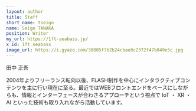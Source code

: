 ```yaml
---
layout: author
title: Staff
short_name: tseigo
name: Seigo TANAKA
position: Writer
my_url: https://1ft-seabass.jp/
x_id: 1ft_seabass
image_url: https://i.gyazo.com/30805f7b2b24cbae8c2372f47b849e5c.jpg
---
```


田中 正吾

2004年よりフリーランス転向以後、FLASH制作を中心にインタラクティブコンテンツを主に行い現在に至る。最近ではWEBフロントエンドをベースにしながらも、情報とインターフェースが合わさるアプローチという視点で IoT ・ XR ・ AI といった技術も取り入れながら活動しています。